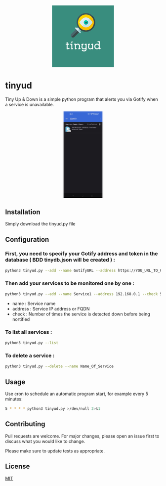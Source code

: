 <p align="center">
  <img src="images/tinyud.png" />
</p>

# tinyud

Tiny Up & Down is a simple python program that alerts you via Gotify when a service is unavailable.
<p align="center">
  <img src="images/example.jpg" width="25%" >
</p>

## Installation

Simply download the tinyud.py file


## Configuration

### First, you need to specify your Gotify address and token in the database ( BDD tinydb.json will be created ) :
```bash
python3 tinyud.py --add --name GotifyURL --address https://YOU_URL_TO_GOTIFY/message?token=YOUR_TOKEN
```

### Then add your services to be monitored one by one :
```bash
python3 tinyud.py --add --name Service1 --address 192.168.0.1 --check 5
```
- name : Service name
- address : Service IP address or FQDN
- check : Number of times the service is detected down before being nortified

### To list all services :
```bash
python3 tinyud.py --list
```

### To delete a service :
```bash
python3 tinyud.py --delete --name Name_Of_Service
```
## Usage
Use cron to schedule an automatic program start, for example every 5 minutes: 

```bash
5 * * * * python3 tinyud.py >/dev/null 2>&1
```

## Contributing

Pull requests are welcome. For major changes, please open an issue first
to discuss what you would like to change.

Please make sure to update tests as appropriate.

## License

[MIT](https://choosealicense.com/licenses/mit/)